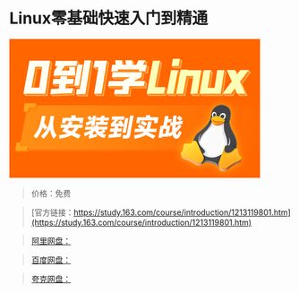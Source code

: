 # Linux零基础快速入门到精通

![img](../../../assets/study163/free/591317b800064ff58e373bdc8907d355.png)

> 价格：免费

> [官方链接：https://study.163.com/course/introduction/1213119801.htm](https://study.163.com/course/introduction/1213119801.htm)

> [阿里网盘：]()

> [百度网盘：]()

> [夸克网盘：]()
